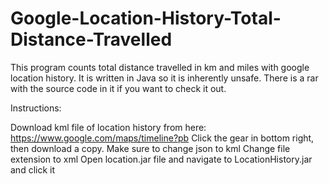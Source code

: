 # Google-Location-History-Total-Distance-Travelled
This program counts total distance travelled in km and miles with google location history. It is written in Java so it is inherently unsafe. There is a rar with the source code in it if you want to check it out. 

Instructions: 

Download kml file of location history from here:
https://www.google.com/maps/timeline?pb
Click the gear in bottom right, then download a copy. Make sure to change json to kml
Change file extension to xml
Open location.jar file and navigate to LocationHistory.jar and click it
